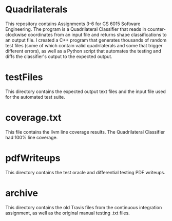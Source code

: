# Quadrilaterals

This repository contains Assignments 3-6 for CS 6015 Software Engineering. The program is a Quadrilateral Classifier that reads in counter-clockwise coordinates from an input file and returns shape classifications to an output file. I created a C++ program that generates thousands of random test files (some of which contain valid quadrilaterals and some that trigger different errors), as well as a Python script that automates the testing and diffs the classifier's output to the expected output.

# testFiles
This directory contains the expected output text files and the input file used for the automated test suite.

# coverage.txt
This file contains the llvm line coverage results. The Quadrilateral Classifier had 100% line coverage.

# pdfWriteups
This directory contains the test oracle and differential testing PDF writeups.

# archive
This directory contains the old Travis files from the continuous integration assignment, as well as the original manual testing .txt files.
